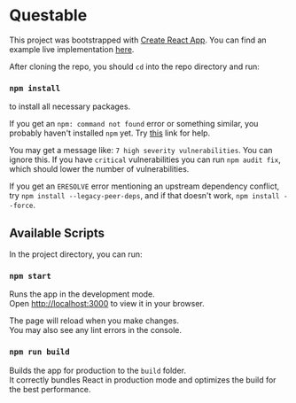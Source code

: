 # Questable

This project was bootstrapped with [Create React App](https://github.com/facebook/create-react-app). You can find an example live implementation [here](https://f22-deliv-public.vercel.app/).

After cloning the repo, you should `cd` into the repo directory and run:

### `npm install`

to install all necessary packages.

If you get an `npm: command not found` error or something similar, you probably haven't installed `npm` yet. Try [this](https://kinsta.com/blog/how-to-install-node-js/#how-to-install-nodejs-and-npm) link for help.

You may get a message like: `7 high severity vulnerabilities`. You can ignore this. If you have `critical` vulnerabilities you can run `npm audit fix`, which should lower the number of vulnerabilities.

If you get an `ERESOLVE` error mentioning an upstream dependency conflict, try `npm install --legacy-peer-deps`, and if that doesn't work, `npm install --force`.

## Available Scripts

In the project directory, you can run:

### `npm start`

Runs the app in the development mode.\
Open [http://localhost:3000](http://localhost:3000) to view it in your browser.

The page will reload when you make changes.\
You may also see any lint errors in the console.

### `npm run build`

Builds the app for production to the `build` folder.\
It correctly bundles React in production mode and optimizes the build for the best performance.
